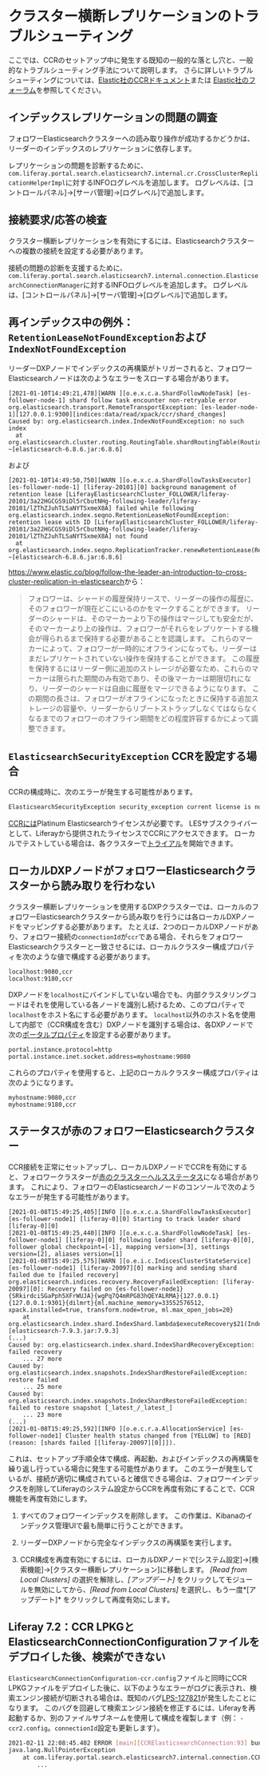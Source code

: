 # クラスター横断レプリケーションのトラブルシューティング

ここでは、CCRのセットアップ中に発生する既知の一般的な落とし穴と、一般的なトラブルシューティング手法について説明します。 さらに詳しいトラブルシューティングについては、[Elastic社のCCRドキュメント](https://www.elastic.co/guide/en/elasticsearch/reference/7.x/ccr-overview.html)または [Elastic社のフォーラム](https://discuss.elastic.co/tag/ccr-cross-cluster-replication)を参照してください。

## インデックスレプリケーションの問題の調査

フォロワーElasticsearchクラスターへの読み取り操作が成功するかどうかは、リーダーのインデックスのレプリケーションに依存します。

レプリケーションの問題を診断するために、 `com.liferay.portal.search.elasticsearch7.internal.cr.CrossClusterReplicationHelperImpl`に対するINFOログレベルを追加します。 ログレベルは、[コントロールパネル]→[サーバ管理]→[ログレベル]で追加します。

## 接続要求/応答の検査

クラスター横断レプリケーションを有効にするには、Elasticsearchクラスターへの複数の接続を設定する必要があります。

接続の問題の診断を支援するために、`com.liferay.portal.search.elasticsearch7.internal.connection.ElasticsearchConnectionManager`に対するINFOログレベルを追加します。 ログレベルは、[コントロールパネル]→[サーバ管理]→[ログレベル]で追加します。

## 再インデックス中の例外：`RetentionLeaseNotFoundException`および`IndexNotFoundException`

リーダーDXPノードでインデックスの再構築がトリガーされると、フォロワーElasticsearchノードは次のようなエラーをスローする場合があります。

    [2021-01-10T14:49:21,478][WARN ][o.e.x.c.a.ShardFollowNodeTask] [es-follower-node-1] shard follow task encounter non-retryable error
    org.elasticsearch.transport.RemoteTransportException: [es-leader-node-1][127.0.0.1:9300][indices:data/read/xpack/ccr/shard_changes]
    Caused by: org.elasticsearch.index.IndexNotFoundException: no such index
      at org.elasticsearch.cluster.routing.RoutingTable.shardRoutingTable(RoutingTable.java:119) ~[elasticsearch-6.8.6.jar:6.8.6]

および

    [2021-01-10T14:49:50,750][WARN ][o.e.x.c.a.ShardFollowTasksExecutor] [es-follower-node-1] [liferay-20101][0] background management of retention lease [LiferayElasticsearchCluster_FOLLOWER/liferay-20101/3a22HGCGS9iDl5rCbutNHg-following-leader/liferay-20101/lZThZJuhTLSaNYTSxmeX8A] failed while following
    org.elasticsearch.index.seqno.RetentionLeaseNotFoundException: retention lease with ID [LiferayElasticsearchCluster_FOLLOWER/liferay-20101/3a22HGCGS9iDl5rCbutNHg-following-leader/liferay-20101/lZThZJuhTLSaNYTSxmeX8A] not found
      at org.elasticsearch.index.seqno.ReplicationTracker.renewRetentionLease(ReplicationTracker.java:282) ~[elasticsearch-6.8.6.jar:6.8.6]

<https://www.elastic.co/blog/follow-the-leader-an-introduction-to-cross-cluster-replication-in-elasticsearch>から：

> フォロワーは、シャードの履歴保持リースで、リーダーの操作の履歴に、そのフォロワーが現在どこにいるのかをマークすることができます。 リーダーのシャードは、そのマーカーより下の操作はマージしても安全だが、そのマーカーより上の操作は、フォロワーがそれらをレプリケートする機会が得られるまで保持する必要があることを認識します。 これらのマーカーによって、フォロワーが一時的にオフラインになっても、リーダーはまだレプリケートされていない操作を保持することができます。 この履歴を保持するにはリーダー側に追加のストレージが必要なため、これらのマーカーは限られた期間のみ有効であり、その後マーカーは期限切れになり、リーダーのシャードは自由に履歴をマージできるようになります。 この期間の長さは、フォロワーがオフラインになったときに保持する追加ストレージの容量や、リーダーからリブートストラップしなくてはならなくなるまでのフォロワーのオフライン期間をどの程度許容するかによって調整できます。

## `ElasticsearchSecurityException` CCRを設定する場合

CCRの構成時に、次のエラーが発生する可能性があります。

``` bash
ElasticsearchSecurityException security_exception current license is non-compliant for [ccr]
```

[CCRには](https://www.elastic.co/subscriptions#scalability-&-resiliency)Platinum Elasticsearchライセンスが必要です。 LESサブスクライバーとして、Liferayから提供されたライセンスでCCRにアクセスできます。 ローカルでテストしている場合は、各クラスターで[トライアル](https://www.elastic.co/guide/en/elasticsearch/reference/7.x/start-trial.html)を開始できます。

## ローカルDXPノードがフォロワーElasticsearchクラスターから読み取りを行わない

クラスター横断レプリケーションを使用するDXPクラスターでは、ローカルのフォロワーElasticsearchクラスターから読み取りを行うには各ローカルDXPノードをマッピングする必要があります。 たとえば、2つのローカルDXPノードがあり、フォロワー接続の`connectionId`が`ccr`である場合、それらをフォロワーElasticsearchクラスターと一致させるには、ローカルクラスター構成プロパティを次のような値で構成する必要があります。

``` properties
localhost:9080,ccr
localhost:9180,ccr
```

DXPノードを`localhost`にバインドしていない場合でも、内部クラスタリングコードはそれを使用している各ノードを識別し続けるため、このプロパティで`localhost`をホスト名にする必要があります。 `localhost`以外のホスト名を使用して内部で（CCR構成を含む）DXPノードを識別する場合は、各DXPノードで次の[ポータルプロパティ](./../../../installation-and-upgrades/reference/portal-properties.md)を設定する必要があります。

``` properties
portal.instance.protocol=http
portal.instance.inet.socket.address=myhostname:9080
```

これらのプロパティを使用すると、上記のローカルクラスター構成プロパティは次のようになります。

``` properties
myhostname:9080,ccr
myhostname:9180,ccr
```

## ステータスが赤のフォロワーElasticsearchクラスター

CCR接続を正常にセットアップし、ローカルDXPノードでCCRを有効にすると、フォロワークラスターが[赤のクラスターヘルスステータス](https://www.elastic.co/guide/en/elasticsearch/reference/7.x/cluster-health.html)になる場合があります。 これにより、フォロワーのElasticsearchノードのコンソールで次のようなエラーが発生する可能性があります。

    [2021-01-08T15:49:25,405][INFO ][o.e.x.c.a.ShardFollowTasksExecutor] [es-follower-node1] [liferay-0][0] Starting to track leader shard [liferay-0][0]
    [2021-01-08T15:49:25,440][INFO ][o.e.x.c.a.ShardFollowNodeTask] [es-follower-node1] [liferay-0][0] following leader shard [liferay-0][0], follower global checkpoint=[-1], mapping version=[3], settings version=[2], aliases version=[1]
    [2021-01-08T15:49:25,575][WARN ][o.e.i.c.IndicesClusterStateService] [es-follower-node1] [liferay-20097][0] marking and sending shard failed due to [failed recovery]
    org.elasticsearch.indices.recovery.RecoveryFailedException: [liferay-20097][0]: Recovery failed on {es-follower-node1}{SRkirdciSGaPph5XFrWUJA}{wgPq7Q4mRPG83hQEYALRMA}{127.0.0.1}{127.0.0.1:9301}{dilmrt}{ml.machine_memory=33552576512, xpack.installed=true, transform.node=true, ml.max_open_jobs=20}
        at org.elasticsearch.index.shard.IndexShard.lambda$executeRecovery$21(IndexShard.java:2665) [elasticsearch-7.9.3.jar:7.9.3]
    (...)
    Caused by: org.elasticsearch.index.shard.IndexShardRecoveryException: failed recovery
        ... 27 more
    Caused by: org.elasticsearch.index.snapshots.IndexShardRestoreFailedException: restore failed
        ... 25 more
    Caused by: org.elasticsearch.index.snapshots.IndexShardRestoreFailedException: failed to restore snapshot [_latest_/_latest_]
        ... 23 more
    (...)
    [2021-01-08T15:49:25,592][INFO ][o.e.c.r.a.AllocationService] [es-follower-node1] Cluster health status changed from [YELLOW] to [RED] (reason: [shards failed [[liferay-20097][0]]]).

これは、セットアップ手順全体で構成、再起動、およびインデックスの再構築を繰り返し行っている場合に発生する可能性があります。 このエラーが発生しているが、接続が適切に構成されていると確信できる場合は、フォロワーインデックスを削除してLiferayのシステム設定からCCRを再度有効にすることで、CCR機能を再度有効にします。

1.  すべてのフォロワーインデックスを削除します。 この作業は、Kibanaのインデックス管理UIで最も簡単に行うことができます。

2.  リーダーDXPノードから完全なインデックスの再構築を実行します。

3.  CCR構成を再度有効にするには、ローカルDXPノードで[システム設定]→[検索機能]→[クラスター横断レプリケーション]に移動します。 *[Read from Local Clusters]* の選択を解除し、*[アップデート]* をクリックしてモジュールを無効にしてから、*[Read from Local Clusters]* を選択し、もう一度*[アップデート]* をクリックして再度有効にします。

## Liferay 7.2：CCR LPKGとElasticsearchConnectionConfigurationファイルをデプロイした後、検索ができない

`ElasticsearchConnectionConfiguration-ccr.config`ファイルと同時にCCR LPKGファイルをデプロイした後に、以下のようなエラーがログに表示され、検索エンジン接続が切断される場合は、既知のバグ[LPS-127821](https://issues.liferay.com/browse/LPS-127821)が発生したことになります。 このバグを回避して検索エンジン接続を修正するには、Liferayを再起動するか、別のファイルサブネームを使用して構成を複製します（例： `-ccr2.config`。`connectionId`設定も更新します）。

``` bash
2021-02-11 22:08:45.402 ERROR [main][CCRElasticsearchConnection:93] bundle com.liferay.portal.search.elasticsearch7.impl:4.0.10 (207)[com.liferay.portal.search.elasticsearch7.internal.connection.CCRElasticsearchConnection(386)] : The activate method has thrown an exception 
java.lang.NullPointerException
    at com.liferay.portal.search.elasticsearch7.internal.connection.CCRElasticsearchConnection.loadRequiredDefaultConfigurations(CCRElasticsearchConnection.java:251)
        ...
```
